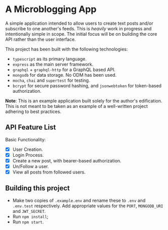# A Microblogging App
A simple application intended to allow users to create text posts and/or subscribe to one 
another's feeds. This is _heavily_ work in progress and intentionally simple in scope.
The initial focus will be on building the core API rather than the user interface. 

This project has been built with the following technologies:

- `typescript` as its primary language.
- `express` as the main server framework.
- `graphql` + `graphql-http` for a GraphQL based API.
- `mongodb` for data storage. No ODM has been used.
- `mocha`, `chai` and `supertest` for testing.
- `bcrypt` for secure password hashing, and `jsonwebtoken` for token-based authorization.

**Note**: This is an example application built solely for the author's edification.
This is not meant to be taken as an example of a well-written project adhering to best practices.

## API Feature List
Basic Functionality:

- [x] User Creation.
- [x] Login Process.
- [x] Create a new post, with bearer-based authorization.
- [x] Un/Follow a user.
- [x] View all posts from followed users.

## Building this project
- Make two copies of `.example.env` and rename these to `.env` and `.env.test` respectively. 
  Add appropriate values for the `PORT`, `MONGODB_URI` and `JWT_SECRET`. 
- Run `npm install`;
- Run `npm start`.